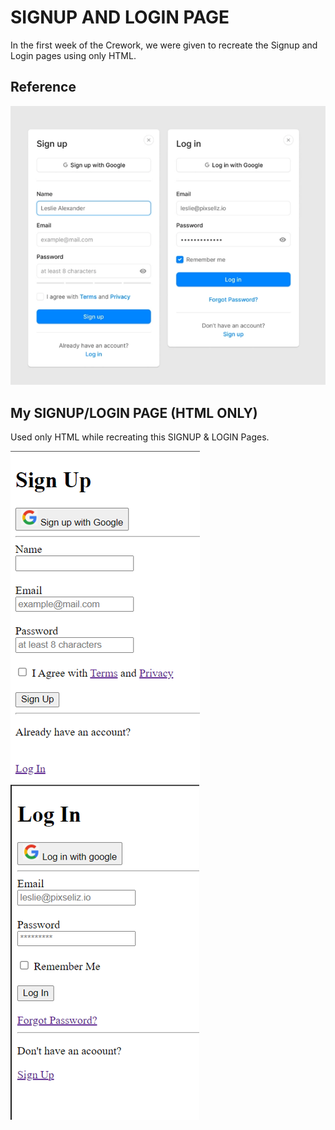 # SIGNUP AND LOGIN PAGE
In the first week of the Crework, we were given to recreate the Signup and Login pages using only HTML.
## Reference

![Reference image](https://github.com/Shineuptillast/WEB_DEV/blob/main/WEEK_1_TASK_CRE/images/reference_img.png)

## My SIGNUP/LOGIN PAGE (HTML ONLY)

Used only HTML while recreating this SIGNUP & LOGIN Pages. 

![SIGNUP](https://github.com/Shineuptillast/WEB_DEV/blob/main/WEEK_1_TASK_CRE/images/signup_page.png) ![LOGIN](https://github.com/Shineuptillast/WEB_DEV/blob/main/WEEK_1_TASK_CRE/images/login_page.png)
